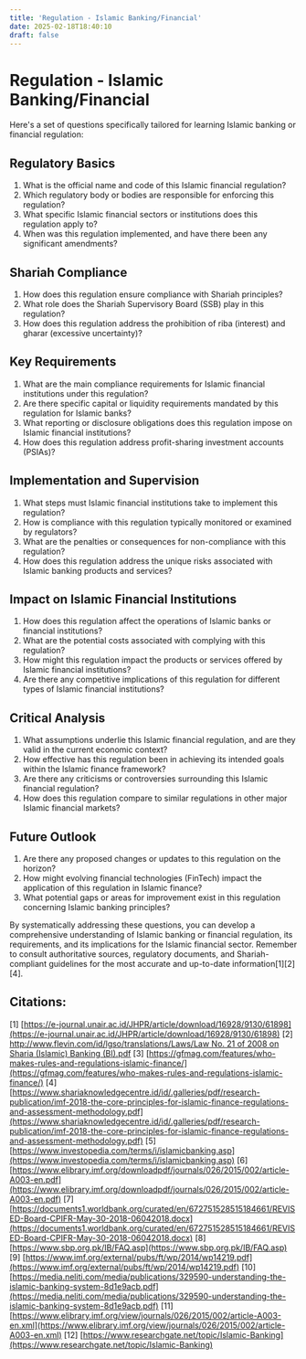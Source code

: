 ```yaml
---
title: 'Regulation - Islamic Banking/Financial'
date: 2025-02-18T18:40:10
draft: false
---
```


# Regulation - Islamic Banking/Financial

Here's a set of questions specifically tailored for learning Islamic banking or financial regulation:

## Regulatory Basics

1. What is the official name and code of this Islamic financial regulation?
2. Which regulatory body or bodies are responsible for enforcing this regulation?
3. What specific Islamic financial sectors or institutions does this regulation apply to?
4. When was this regulation implemented, and have there been any significant amendments?

## Shariah Compliance

1. How does this regulation ensure compliance with Shariah principles?
2. What role does the Shariah Supervisory Board (SSB) play in this regulation?
3. How does this regulation address the prohibition of riba (interest) and gharar (excessive uncertainty)?

## Key Requirements

1. What are the main compliance requirements for Islamic financial institutions under this regulation?
2. Are there specific capital or liquidity requirements mandated by this regulation for Islamic banks?
3. What reporting or disclosure obligations does this regulation impose on Islamic financial institutions?
4. How does this regulation address profit-sharing investment accounts (PSIAs)?

## Implementation and Supervision

1. What steps must Islamic financial institutions take to implement this regulation?
2. How is compliance with this regulation typically monitored or examined by regulators?
3. What are the penalties or consequences for non-compliance with this regulation?
4. How does this regulation address the unique risks associated with Islamic banking products and services?

## Impact on Islamic Financial Institutions

1. How does this regulation affect the operations of Islamic banks or financial institutions?
2. What are the potential costs associated with complying with this regulation?
3. How might this regulation impact the products or services offered by Islamic financial institutions?
4. Are there any competitive implications of this regulation for different types of Islamic financial institutions?

## Critical Analysis

1. What assumptions underlie this Islamic financial regulation, and are they valid in the current economic context?
2. How effective has this regulation been in achieving its intended goals within the Islamic finance framework?
3. Are there any criticisms or controversies surrounding this Islamic financial regulation?
4. How does this regulation compare to similar regulations in other major Islamic financial markets?

## Future Outlook

1. Are there any proposed changes or updates to this regulation on the horizon?
2. How might evolving financial technologies (FinTech) impact the application of this regulation in Islamic finance?
3. What potential gaps or areas for improvement exist in this regulation concerning Islamic banking principles?

By systematically addressing these questions, you can develop a comprehensive understanding of Islamic banking or financial regulation, its requirements, and its implications for the Islamic financial sector. Remember to consult authoritative sources, regulatory documents, and Shariah-compliant guidelines for the most accurate and up-to-date information[1][2][4].

## Citations:

[1] [https://e-journal.unair.ac.id/JHPR/article/download/16928/9130/61898](https://e-journal.unair.ac.id/JHPR/article/download/16928/9130/61898)
[2] [http://www.flevin.com/id/lgso/translations/Laws/Law No. 21 of 2008 on Sharia (Islamic) Banking (BI).pdf](<http://www.flevin.com/id/lgso/translations/Laws/Law%20No.%2021%20of%202008%20on%20Sharia%20(Islamic)%20Banking%20(BI).pdf>)
[3] [https://gfmag.com/features/who-makes-rules-and-regulations-islamic-finance/](https://gfmag.com/features/who-makes-rules-and-regulations-islamic-finance/)
[4] [https://www.shariaknowledgecentre.id/id/.galleries/pdf/research-publication/imf-2018-the-core-principles-for-islamic-finance-regulations-and-assessment-methodology.pdf](https://www.shariaknowledgecentre.id/id/.galleries/pdf/research-publication/imf-2018-the-core-principles-for-islamic-finance-regulations-and-assessment-methodology.pdf)
[5] [https://www.investopedia.com/terms/i/islamicbanking.asp](https://www.investopedia.com/terms/i/islamicbanking.asp)
[6] [https://www.elibrary.imf.org/downloadpdf/journals/026/2015/002/article-A003-en.pdf](https://www.elibrary.imf.org/downloadpdf/journals/026/2015/002/article-A003-en.pdf)
[7] [https://documents1.worldbank.org/curated/en/672751528515184661/REVISED-Board-CPIFR-May-30-2018-06042018.docx](https://documents1.worldbank.org/curated/en/672751528515184661/REVISED-Board-CPIFR-May-30-2018-06042018.docx)
[8] [https://www.sbp.org.pk/IB/FAQ.asp](https://www.sbp.org.pk/IB/FAQ.asp)
[9] [https://www.imf.org/external/pubs/ft/wp/2014/wp14219.pdf](https://www.imf.org/external/pubs/ft/wp/2014/wp14219.pdf)
[10] [https://media.neliti.com/media/publications/329590-understanding-the-islamic-banking-system-8d1e9acb.pdf](https://media.neliti.com/media/publications/329590-understanding-the-islamic-banking-system-8d1e9acb.pdf)
[11] [https://www.elibrary.imf.org/view/journals/026/2015/002/article-A003-en.xml](https://www.elibrary.imf.org/view/journals/026/2015/002/article-A003-en.xml)
[12] [https://www.researchgate.net/topic/Islamic-Banking](https://www.researchgate.net/topic/Islamic-Banking)
